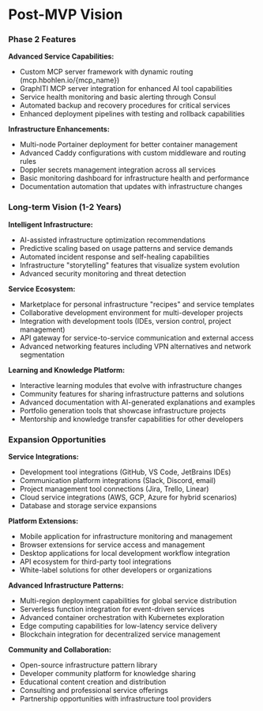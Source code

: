 # Post-MVP Vision

### Phase 2 Features

**Advanced Service Capabilities:**
- Custom MCP server framework with dynamic routing (mcp.hbohlen.io/{mcp_name})
- GraphITI MCP server integration for enhanced AI tool capabilities
- Service health monitoring and basic alerting through Consul
- Automated backup and recovery procedures for critical services
- Enhanced deployment pipelines with testing and rollback capabilities

**Infrastructure Enhancements:**
- Multi-node Portainer deployment for better container management
- Advanced Caddy configurations with custom middleware and routing rules
- Doppler secrets management integration across all services
- Basic monitoring dashboard for infrastructure health and performance
- Documentation automation that updates with infrastructure changes

### Long-term Vision (1-2 Years)

**Intelligent Infrastructure:**
- AI-assisted infrastructure optimization recommendations
- Predictive scaling based on usage patterns and service demands
- Automated incident response and self-healing capabilities
- Infrastructure "storytelling" features that visualize system evolution
- Advanced security monitoring and threat detection

**Service Ecosystem:**
- Marketplace for personal infrastructure "recipes" and service templates
- Collaborative development environment for multi-developer projects
- Integration with development tools (IDEs, version control, project management)
- API gateway for service-to-service communication and external access
- Advanced networking features including VPN alternatives and network segmentation

**Learning and Knowledge Platform:**
- Interactive learning modules that evolve with infrastructure changes
- Community features for sharing infrastructure patterns and solutions
- Advanced documentation with AI-generated explanations and examples
- Portfolio generation tools that showcase infrastructure projects
- Mentorship and knowledge transfer capabilities for other developers

### Expansion Opportunities

**Service Integrations:**
- Development tool integrations (GitHub, VS Code, JetBrains IDEs)
- Communication platform integrations (Slack, Discord, email)
- Project management tool connections (Jira, Trello, Linear)
- Cloud service integrations (AWS, GCP, Azure for hybrid scenarios)
- Database and storage service expansions

**Platform Extensions:**
- Mobile application for infrastructure monitoring and management
- Browser extensions for service access and management
- Desktop applications for local development workflow integration
- API ecosystem for third-party tool integrations
- White-label solutions for other developers or organizations

**Advanced Infrastructure Patterns:**
- Multi-region deployment capabilities for global service distribution
- Serverless function integration for event-driven services
- Advanced container orchestration with Kubernetes exploration
- Edge computing capabilities for low-latency service delivery
- Blockchain integration for decentralized service management

**Community and Collaboration:**
- Open-source infrastructure pattern library
- Developer community platform for knowledge sharing
- Educational content creation and distribution
- Consulting and professional service offerings
- Partnership opportunities with infrastructure tool providers